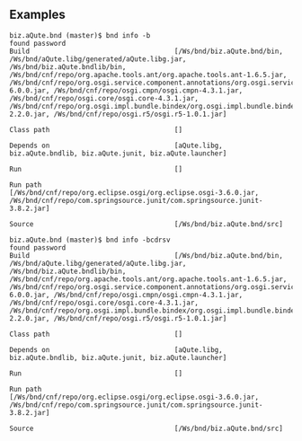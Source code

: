 
## Examples

	biz.aQute.bnd (master)$ bnd info -b
	found password 
	Build                                    [/Ws/bnd/biz.aQute.bnd/bin, /Ws/bnd/aQute.libg/generated/aQute.libg.jar, /Ws/bnd/biz.aQute.bndlib/bin, /Ws/bnd/cnf/repo/org.apache.tools.ant/org.apache.tools.ant-1.6.5.jar, /Ws/bnd/cnf/repo/org.osgi.service.component.annotations/org.osgi.service.component.annotations-6.0.0.jar, /Ws/bnd/cnf/repo/osgi.cmpn/osgi.cmpn-4.3.1.jar, /Ws/bnd/cnf/repo/osgi.core/osgi.core-4.3.1.jar, /Ws/bnd/cnf/repo/org.osgi.impl.bundle.bindex/org.osgi.impl.bundle.bindex-2.2.0.jar, /Ws/bnd/cnf/repo/osgi.r5/osgi.r5-1.0.1.jar]

	Class path                               []

	Depends on                               [aQute.libg, biz.aQute.bndlib, biz.aQute.junit, biz.aQute.launcher]

	Run                                      []

	Run path                                 [/Ws/bnd/cnf/repo/org.eclipse.osgi/org.eclipse.osgi-3.6.0.jar, /Ws/bnd/cnf/repo/com.springsource.junit/com.springsource.junit-3.8.2.jar]

	Source                                   [/Ws/bnd/biz.aQute.bnd/src]

	biz.aQute.bnd (master)$ bnd info -bcdrsv
	found password 
	Build                                    [/Ws/bnd/biz.aQute.bnd/bin, /Ws/bnd/aQute.libg/generated/aQute.libg.jar, /Ws/bnd/biz.aQute.bndlib/bin, /Ws/bnd/cnf/repo/org.apache.tools.ant/org.apache.tools.ant-1.6.5.jar, /Ws/bnd/cnf/repo/org.osgi.service.component.annotations/org.osgi.service.component.annotations-6.0.0.jar, /Ws/bnd/cnf/repo/osgi.cmpn/osgi.cmpn-4.3.1.jar, /Ws/bnd/cnf/repo/osgi.core/osgi.core-4.3.1.jar, /Ws/bnd/cnf/repo/org.osgi.impl.bundle.bindex/org.osgi.impl.bundle.bindex-2.2.0.jar, /Ws/bnd/cnf/repo/osgi.r5/osgi.r5-1.0.1.jar]

	Class path                               []

	Depends on                               [aQute.libg, biz.aQute.bndlib, biz.aQute.junit, biz.aQute.launcher]

	Run                                      []

	Run path                                 [/Ws/bnd/cnf/repo/org.eclipse.osgi/org.eclipse.osgi-3.6.0.jar, /Ws/bnd/cnf/repo/com.springsource.junit/com.springsource.junit-3.8.2.jar]

	Source                                   [/Ws/bnd/biz.aQute.bnd/src]
